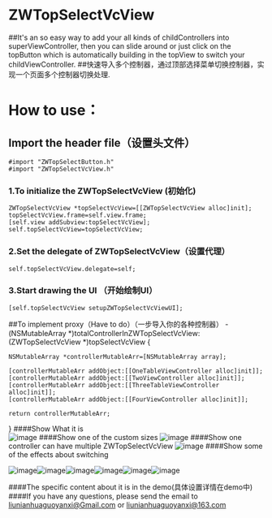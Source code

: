 # ZWTopSelectVcView
##It's an so easy way to add your all kinds of childControllers into superViewController, then you can slide around or just click on the topButton which is automatically building in the topView to switch your childViewController.
##快速导入多个控制器，通过顶部选择菜单切换控制器，实现一个页面多个控制器切换处理.
# How to use：
## Import the header file（设置头文件）
    #import "ZWTopSelectButton.h"
    #import "ZWTopSelectVcView.h"
### 1.To initialize the ZWTopSelectVcView (初始化)
    ZWTopSelectVcView *topSelectVcView=[[ZWTopSelectVcView alloc]init];
    topSelectVcView.frame=self.view.frame;
    [self.view addSubview:topSelectVcView];
    self.topSelectVcView=topSelectVcView;
### 2.Set the delegate of ZWTopSelectVcView（设置代理）
    self.topSelectVcView.delegate=self;
### 3.Start drawing the UI （开始绘制UI）
    [self.topSelectVcView setupZWTopSelectVcViewUI];
##To implement proxy（Have to do）（一步导入你的各种控制器）
   -(NSMutableArray *)totalControllerInZWTopSelectVcView:(ZWTopSelectVcView *)topSelectVcView
   {
   
    NSMutableArray *controllerMutableArr=[NSMutableArray array];
    
    [controllerMutableArr addObject:[[OneTableViewController alloc]init]];
    [controllerMutableArr addObject:[[TwoViewController alloc]init]];
    [controllerMutableArr addObject:[[ThreeTableViewController alloc]init]];
    [controllerMutableArr addObject:[[FourViewController alloc]init]];
    
    return controllerMutableArr;
   }
####Show What it is    
![image](https://github.com/liunianhuaguoyanxi/ZWTopSelectVcView/raw/master/演示/1.gif)
####Show one of the custom sizes 
![image](https://github.com/liunianhuaguoyanxi/ZWTopSelectVcView/raw/master/演示/2.gif)
####Show one controller can have multiple ZWTopSelectVcView
![image](https://github.com/liunianhuaguoyanxi/ZWTopSelectVcView/raw/master/演示/3.gif)
####Show some of the effects about switching 

![image](https://github.com/liunianhuaguoyanxi/ZWTopSelectVcView/raw/master/演示/水波.gif)![image](https://github.com/liunianhuaguoyanxi/ZWTopSelectVcView/raw/master/演示/淡入淡出.gif)![image](https://github.com/liunianhuaguoyanxi/ZWTopSelectVcView/raw/master/演示/翻转.gif)![image](https://github.com/liunianhuaguoyanxi/ZWTopSelectVcView/raw/master/演示/覆盖.gif)![image](https://github.com/liunianhuaguoyanxi/ZWTopSelectVcView/raw/master/演示/翻页.gif)![image](https://github.com/liunianhuaguoyanxi/ZWTopSelectVcView/raw/master/演示/push.gif)

####The specific content about it is in the demo(具体设置详情在demo中)
####If you have any questions, please send the email to liunianhuaguoyanxi@Gmail.com or liunianhuaguoyanxi@163.com 
